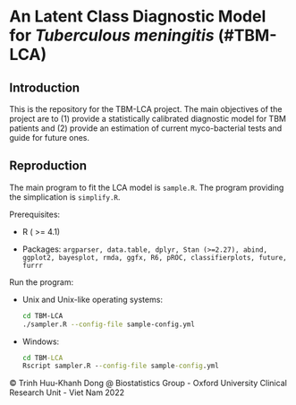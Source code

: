 # An Latent Class Diagnostic Model for *Tuberculous meningitis* (#TBM-LCA)

## Introduction

This is the repository for the TBM-LCA project. The main objectives of the project are to (1) provide a statistically calibrated diagnostic model for TBM patients and (2) provide an estimation of current myco-bacterial tests and guide for future ones.

## Reproduction

The main program to fit the LCA model is `sample.R`. The program providing the simplication is `simplify.R`.

Prerequisites:

-   R ( \>= 4.1)

-   Packages: `argparser, data.table, dplyr, Stan (>=2.27), abind, ggplot2, bayesplot, rmda, ggfx, R6, pROC, classifierplots, future, furrr`

Run the program:

-   Unix and Unix-like operating systems:

    ``` bash
    cd TBM-LCA
    ./sampler.R --config-file sample-config.yml
    ```

-   Windows:

    ``` cmd
    cd TBM-LCA
    Rscript sampler.R --config-file sample-config.yml
    ```

&copy; Trinh Huu-Khanh Dong \@ Biostatistics Group - Oxford University Clinical Research Unit - Viet Nam 2022
